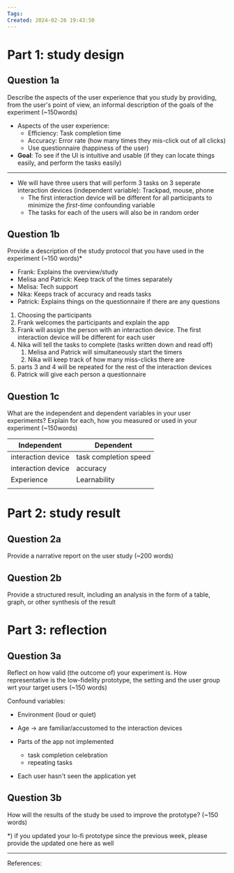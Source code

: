 ```yaml
---
Tags: 
Created: 2024-02-26 19:43:50
---
```

# Part 1: study design
## Question 1a
Describe the aspects of the user experience that you study by providing, from the user's point of view, an informal description of the goals of the experiment (~150words) 

- Aspects of the user experience: 
	- Efficiency: Task completion time
	- Accuracy: Error rate (how many times they mis-click out of all clicks)
	- Use questionnaire (happiness of the user)
- **Goal**: To see if the UI is intuitive and usable (if they can locate things easily, and perform the tasks easily)
---
- We will have three users that will perform 3 tasks on 3 seperate interaction devices (independent variable): Trackpad, mouse, phone
	- The first interaction device will be different for all participants to minimize the *first-time* confounding variable
	- The tasks for each of the users will also be in random order
## Question 1b
Provide a description of the study protocol that you have used in the experiment (~150 words)*
- Frank: Explains the overview/study
- Melisa and Patrick: Keep track of the times separately
- Melisa: Tech support
- Nika: Keeps track of accuracy and reads tasks
- Patrick: Explains things on the questionnaire if there are any questions

1. Choosing the participants
2. Frank welcomes the participants and explain the app
3. Frank will assign the person with an interaction device. The first interaction device will be different for each user
4. Nika will tell the tasks to complete (tasks written down and read off)
	1. Melisa and Patrick will simultaneously start the timers
	2. Nika will keep track of how many miss-clicks there are
5. parts 3 and 4 will be repeated for the rest of the interaction devices
6. Patrick will give each person a questionnaire
## Question 1c
What are the independent and dependent variables in your user experiments? Explain for each, how you measured or used in your experiment (~150words)

| Independent        | Dependent             |
| ------------------ | --------------------- |
| interaction device | task completion speed |
| interaction device | accuracy              |
| Experience         | Learnability          |
|                    |                       |
# Part 2: study result
## Question 2a
Provide a narrative report on the user study (~200 words)
## Question 2b
Provide a structured result, including an analysis in the form of a table, graph, or other synthesis of the result
# Part 3: reflection
## Question 3a
Reflect on how valid (the outcome of) your experiment is. How representative is the low-fidelity prototype, the setting and the user group wrt your target users (~150 words)

Confound variables:
- Environment (loud or quiet)
- Age -> are familiar/accustomed to the interaction devices
- Parts of the app not implemented
	- task completion celebration
	- repeating tasks
	
- Each user hasn't seen the application yet

## Question 3b
How will the results of the study be used to improve the prototype? (~150 words)

*) if you updated your lo-fi prototype since the previous week, please provide the updated one here as well

---
References: